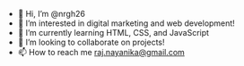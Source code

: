 - 👋 Hi, I’m @nrgh26
- 👀 I’m interested in digital marketing and web development!
- 🌱 I’m currently learning HTML, CSS, and JavaScript
- 💞️ I’m looking to collaborate on projects!
- 📫 How to reach me raj.nayanika@gmail.com

<!---
nrgh26/nrgh26 is a ✨ special ✨ repository because its `README.md` (this file) appears on your GitHub profile.
You can click the Preview link to take a look at your changes.
--->

